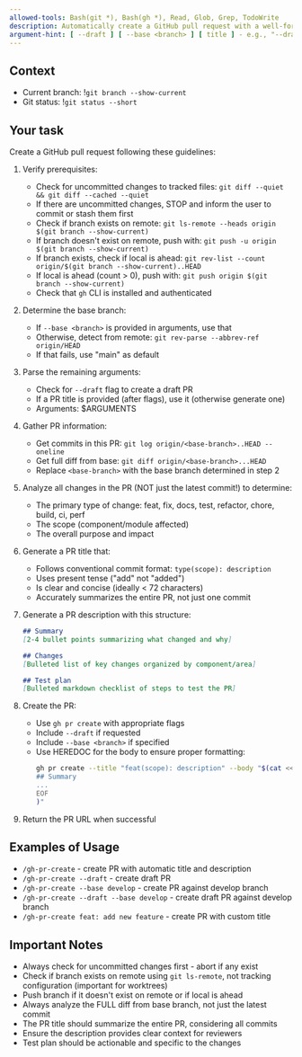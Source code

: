 ```yaml
---
allowed-tools: Bash(git *), Bash(gh *), Read, Glob, Grep, TodoWrite
description: Automatically create a GitHub pull request with a well-formatted title and description
argument-hint: [ --draft ] [ --base <branch> ] [ title ] - e.g., "--draft" or "--base develop" or custom title
---
```


## Context

- Current branch: !`git branch --show-current`
- Git status: !`git status --short`

## Your task

Create a GitHub pull request following these guidelines:

1. Verify prerequisites:
   - Check for uncommitted changes to tracked files: `git diff --quiet && git diff --cached --quiet`
   - If there are uncommitted changes, STOP and inform the user to commit or stash them first
   - Check if branch exists on remote: `git ls-remote --heads origin $(git branch --show-current)`
   - If branch doesn't exist on remote, push with: `git push -u origin $(git branch --show-current)`
   - If branch exists, check if local is ahead: `git rev-list --count origin/$(git branch --show-current)..HEAD`
   - If local is ahead (count > 0), push with: `git push origin $(git branch --show-current)`
   - Check that `gh` CLI is installed and authenticated

2. Determine the base branch:
   - If `--base <branch>` is provided in arguments, use that
   - Otherwise, detect from remote: `git rev-parse --abbrev-ref origin/HEAD`
   - If that fails, use "main" as default

3. Parse the remaining arguments:
   - Check for `--draft` flag to create a draft PR
   - If a PR title is provided (after flags), use it (otherwise generate one)
   - Arguments: $ARGUMENTS

4. Gather PR information:
   - Get commits in this PR: `git log origin/<base-branch>..HEAD --oneline`
   - Get full diff from base: `git diff origin/<base-branch>...HEAD`
   - Replace `<base-branch>` with the base branch determined in step 2

5. Analyze all changes in the PR (NOT just the latest commit!) to determine:
   - The primary type of change: feat, fix, docs, test, refactor, chore, build, ci, perf
   - The scope (component/module affected)
   - The overall purpose and impact

6. Generate a PR title that:
   - Follows conventional commit format: `type(scope): description`
   - Uses present tense ("add" not "added")
   - Is clear and concise (ideally < 72 characters)
   - Accurately summarizes the entire PR, not just one commit

7. Generate a PR description with this structure:
   ```markdown
   ## Summary
   [2-4 bullet points summarizing what changed and why]

   ## Changes
   [Bulleted list of key changes organized by component/area]

   ## Test plan
   [Bulleted markdown checklist of steps to test the PR]
   ```

8. Create the PR:
   - Use `gh pr create` with appropriate flags
   - Include `--draft` if requested
   - Include `--base <branch>` if specified
   - Use HEREDOC for the body to ensure proper formatting:
     ```bash
     gh pr create --title "feat(scope): description" --body "$(cat <<'EOF'
     ## Summary
     ...
     EOF
     )"
     ```

9. Return the PR URL when successful

## Examples of Usage

- `/gh-pr-create` - create PR with automatic title and description
- `/gh-pr-create --draft` - create draft PR
- `/gh-pr-create --base develop` - create PR against develop branch
- `/gh-pr-create --draft --base develop` - create draft PR against develop branch
- `/gh-pr-create feat: add new feature` - create PR with custom title

## Important Notes

- Always check for uncommitted changes first - abort if any exist
- Check if branch exists on remote using `git ls-remote`, not tracking configuration (important for worktrees)
- Push branch if it doesn't exist on remote or if local is ahead
- Always analyze the FULL diff from base branch, not just the latest commit
- The PR title should summarize the entire PR, considering all commits
- Ensure the description provides clear context for reviewers
- Test plan should be actionable and specific to the changes

